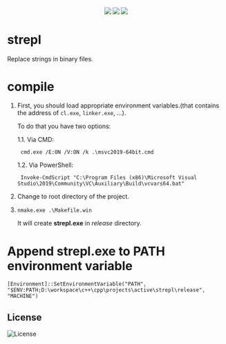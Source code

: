 <h4 align="center">
  <img src="https://img.shields.io/github/languages/top/LinArcX/strepl.svg"/>  <img src="https://img.shields.io/github/repo-size/LinArcX/strepl.svg"/>  <img src="https://img.shields.io/github/tag/LinArcX/strepl.svg?colorB=green"/>
</h4>

# strepl
Replace strings in binary files.

# compile
1. First, you should load appropriate environment variables.(that contains the address of `cl.exe`, `linker.exe`, ...).

    To do that you have two options:

    1.1. Via CMD:

        cmd.exe /E:ON /V:ON /k .\msvc2019-64bit.cmd

    1.2. Via PowerShell:

        Invoke-CmdScript "C:\Program Files (x86)\Microsoft Visual Studio\2019\Community\VC\Auxiliary\Build\vcvars64.bat"

2. Change to root directory of the project.
3. `nmake.exe .\Makefile.win`

    It will create __strepl.exe__ in _release_ directory.

# Append strepl.exe to PATH environment variable
`[Environment]::SetEnvironmentVariable("PATH", "$ENV:PATH;D:\workspace\c++\cpp\projects\active\strepl\release", "MACHINE")`

## License
![License](https://img.shields.io/github/license/LinArcX/strepl.svg)
